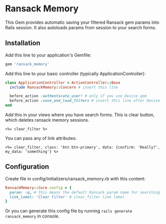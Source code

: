 # Ransack Memory

This Gem provides automatic saving your filtered Ransack gem params into Rails session. It also autoloads params from session to your search forms.

## Installation
Add this line to your application's Gemfile:

```ruby
gem 'ransack_memory'
```

Add this line to your basic controller (typically ApplicationController):

```ruby
class ApplicationController < ActionController::Base
  include RansackMemory::Concern # insert this line

  before_action :authenticate_user! # only if you use Devise gem
  before_action :save_and_load_filters # insert this line after Devise auth before filter (Devise gem is not necessary)
end
```

Add this in your views where you have search forms. This is clear button, which deletes ransack memory sessions.
```erb
<%= clear_filter %>
```
You can pass any of link attributes:

```erb
<%= clear_filter, class: 'btn btn-primary', data: {confirm: 'Really?', my_data: 'something'} %>
```

## Configuration

Create file in config/initializers/ransack_memory.rb with this content:

```ruby
RansackMemory::Core.config = {
  param: :q, # this means the default Ransack param name for searching. You can change it
  link_label: 'Clear filter' # clear_filter link label
}
```

Or you can generate this config file by running ```rails generate ransack_memory``` in console. 

